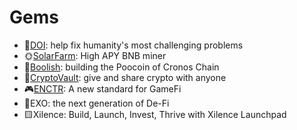 
# Gems

- 🔴[DOI](doi.md): help fix humanity's most challenging problems 
- 🌞[SolarFarm](solarfarm.md): High APY BNB miner
- 🐂[Boolish](boolish.md): building the Poocoin of Cronos Chain
- 🏦[CryptoVault](cryptovault.md): give and share crypto with anyone
- 🎮[ENCTR](enctr.md): A new standard for GameFi
- 🔷EXO: the next generation of De-Fi
- 🟨Xilence: Build, Launch, Invest, Thrive with Xilence Launchpad
